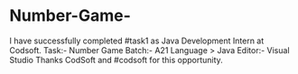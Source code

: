 # Number-Game-
  I have successfully completed #task1 as Java Development Intern at Codsoft.  Task:- Number Game    Batch:- A21  Language > Java  Editor:- Visual Studio   Thanks CodSoft and #codsoft for this opportunity.
